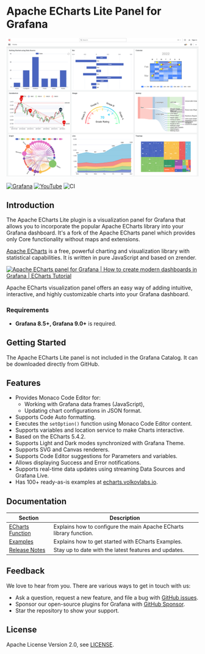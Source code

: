 # Apache ECharts Lite Panel for Grafana

![ECharts](https://github.com/VolkovLabs/volkovlabs-echarts-lite/raw/main/src/img/dashboard.png)

[![Grafana](https://img.shields.io/badge/Grafana-9.4.7-orange)](https://www.grafana.com)
[![YouTube](https://img.shields.io/badge/YouTube-Playlist-red)](https://youtube.com/playlist?list=PLPow72ygztmQHGWFqksEf3LebUfhqBfFu)
![CI](https://github.com/volkovlabs/volkovlabs-echarts-lite/workflows/CI/badge.svg)

## Introduction

The Apache ECharts Lite plugin is a visualization panel for Grafana that allows you to incorporate the popular Apache ECharts library into your Grafana dashboard. It's a fork of the Apache ECharts panel which provides only Core functionality without maps and extensions.

[Apache ECharts](https://echarts.apache.org/en/index.html) is a free, powerful charting and visualization library with statistical capabilities. It is written in pure JavaScript and based on zrender.

[![Apache ECharts panel for Grafana | How to create modern dashboards in Grafana | ECharts Tutorial](https://raw.githubusercontent.com/volkovlabs/volkovlabs-echarts-panel/main/img/video.png)](https://youtu.be/DxqCrBEmrQw)

Apache ECharts visualization panel offers an easy way of adding intuitive, interactive, and highly customizable charts into your Grafana dashboard.

### Requirements

- **Grafana 8.5+, Grafana 9.0+** is required.

## Getting Started

The Apache ECharts Lite panel is not included in the Grafana Catalog. It can be downloaded directly from GitHub.

## Features

- Provides Monaco Code Editor for:
  - Working with Grafana data frames (JavaScript),
  - Updating chart configurations in JSON format.
- Supports Code Auto formatting.
- Executes the `setOption()` function using Monaco Code Editor content.
- Supports variables and location service to make Charts interactive.
- Based on the ECharts 5.4.2.
- Supports Light and Dark modes synchronized with Grafana Theme.
- Supports SVG and Canvas renderers.
- Supports Code Editor suggestions for Parameters and variables.
- Allows displaying Success and Error notifications.
- Supports real-time data updates using streaming Data Sources and Grafana Live.
- Has 100+ ready-as-is examples at [echarts.volkovlabs.io](https://echarts.volkovlabs.io).

## Documentation

| Section                     | Description                                                         |
| --------------------------- | ------------------------------------------------------------------- |
| [ECharts Function](https://volkovlabs.io/plugins/volkovlabs-echarts-panel/options/) | Explains how to configure the main Apache ECharts library function. |
| [Examples](https://volkovlabs.io/plugins/volkovlabs-echarts-panel/examples/)        | Explains how to get started with ECharts Examples.                  |
| [Release Notes](https://volkovlabs.io/plugins/volkovlabs-echarts-panel/release/)    | Stay up to date with the latest features and updates.               |

## Feedback

We love to hear from you. There are various ways to get in touch with us:

- Ask a question, request a new feature, and file a bug with [GitHub issues](https://github.com/volkovlabs/volkovlabs-echarts-lite/issues/new/choose).
- Sponsor our open-source plugins for Grafana with [GitHub Sponsor](https://github.com/sponsors/VolkovLabs).
- Star the repository to show your support.

## License

Apache License Version 2.0, see [LICENSE](https://github.com/volkovlabs/volkovlabs-echarts-lite/blob/main/LICENSE).
